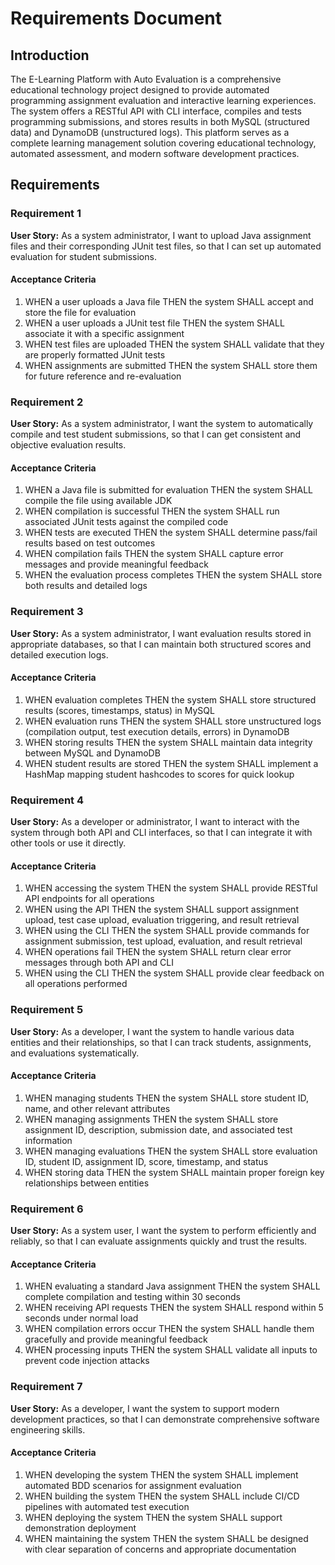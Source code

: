 # Requirements Document

## Introduction

The E-Learning Platform with Auto Evaluation is a comprehensive educational technology project designed to provide automated programming assignment evaluation and interactive learning experiences. The system offers a RESTful API with CLI interface, compiles and tests programming submissions, and stores results in both MySQL (structured data) and DynamoDB (unstructured logs). This platform serves as a complete learning management solution covering educational technology, automated assessment, and modern software development practices.

## Requirements

### Requirement 1

**User Story:** As a system administrator, I want to upload Java assignment files and their corresponding JUnit test files, so that I can set up automated evaluation for student submissions.

#### Acceptance Criteria

1. WHEN a user uploads a Java file THEN the system SHALL accept and store the file for evaluation
2. WHEN a user uploads a JUnit test file THEN the system SHALL associate it with a specific assignment
3. WHEN test files are uploaded THEN the system SHALL validate that they are properly formatted JUnit tests
4. WHEN assignments are submitted THEN the system SHALL store them for future reference and re-evaluation

### Requirement 2

**User Story:** As a system administrator, I want the system to automatically compile and test student submissions, so that I can get consistent and objective evaluation results.

#### Acceptance Criteria

1. WHEN a Java file is submitted for evaluation THEN the system SHALL compile the file using available JDK
2. WHEN compilation is successful THEN the system SHALL run associated JUnit tests against the compiled code
3. WHEN tests are executed THEN the system SHALL determine pass/fail results based on test outcomes
4. WHEN compilation fails THEN the system SHALL capture error messages and provide meaningful feedback
5. WHEN the evaluation process completes THEN the system SHALL store both results and detailed logs

### Requirement 3

**User Story:** As a system administrator, I want evaluation results stored in appropriate databases, so that I can maintain both structured scores and detailed execution logs.

#### Acceptance Criteria

1. WHEN evaluation completes THEN the system SHALL store structured results (scores, timestamps, status) in MySQL
2. WHEN evaluation runs THEN the system SHALL store unstructured logs (compilation output, test execution details, errors) in DynamoDB
3. WHEN storing results THEN the system SHALL maintain data integrity between MySQL and DynamoDB
4. WHEN student results are stored THEN the system SHALL implement a HashMap mapping student hashcodes to scores for quick lookup

### Requirement 4

**User Story:** As a developer or administrator, I want to interact with the system through both API and CLI interfaces, so that I can integrate it with other tools or use it directly.

#### Acceptance Criteria

1. WHEN accessing the system THEN the system SHALL provide RESTful API endpoints for all operations
2. WHEN using the API THEN the system SHALL support assignment upload, test case upload, evaluation triggering, and result retrieval
3. WHEN using the CLI THEN the system SHALL provide commands for assignment submission, test upload, evaluation, and result retrieval
4. WHEN operations fail THEN the system SHALL return clear error messages through both API and CLI
5. WHEN using the CLI THEN the system SHALL provide clear feedback on all operations performed

### Requirement 5

**User Story:** As a developer, I want the system to handle various data entities and their relationships, so that I can track students, assignments, and evaluations systematically.

#### Acceptance Criteria

1. WHEN managing students THEN the system SHALL store student ID, name, and other relevant attributes
2. WHEN managing assignments THEN the system SHALL store assignment ID, description, submission date, and associated test information
3. WHEN managing evaluations THEN the system SHALL store evaluation ID, student ID, assignment ID, score, timestamp, and status
4. WHEN storing data THEN the system SHALL maintain proper foreign key relationships between entities

### Requirement 6

**User Story:** As a system user, I want the system to perform efficiently and reliably, so that I can evaluate assignments quickly and trust the results.

#### Acceptance Criteria

1. WHEN evaluating a standard Java assignment THEN the system SHALL complete compilation and testing within 30 seconds
2. WHEN receiving API requests THEN the system SHALL respond within 5 seconds under normal load
3. WHEN compilation errors occur THEN the system SHALL handle them gracefully and provide meaningful feedback
4. WHEN processing inputs THEN the system SHALL validate all inputs to prevent code injection attacks

### Requirement 7

**User Story:** As a developer, I want the system to support modern development practices, so that I can demonstrate comprehensive software engineering skills.

#### Acceptance Criteria

1. WHEN developing the system THEN the system SHALL implement automated BDD scenarios for assignment evaluation
2. WHEN building the system THEN the system SHALL include CI/CD pipelines with automated test execution
3. WHEN deploying the system THEN the system SHALL support demonstration deployment
4. WHEN maintaining the system THEN the system SHALL be designed with clear separation of concerns and appropriate documentation